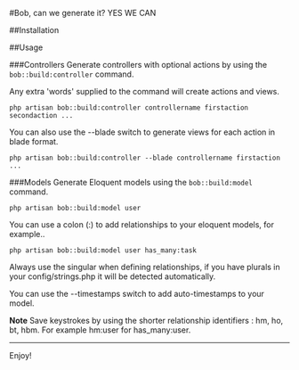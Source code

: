 #Bob, can we generate it? YES WE CAN

##Installation

##Usage

###Controllers
Generate controllers with optional actions by using the `bob::build:controller` command.

Any extra 'words' supplied to the command will create actions and views.

```
php artisan bob::build:controller controllername firstaction secondaction ...
```

You can also use the --blade switch to generate views for each action in blade format.

```
php artisan bob::build:controller --blade controllername firstaction ...
```

###Models
Generate Eloquent models using the `bob::build:model` command.

```
php artisan bob::build:model user
```

You can use a colon (:) to add relationships to your eloquent models, for example..

```
php artisan bob::build:model user has_many:task
```

Always use the singular when defining relationships, if you have plurals in your config/strings.php it will be detected automatically.

You can use the --timestamps switch to add auto-timestamps to your model.

**Note** Save keystrokes by using the shorter relationship identifiers : hm, ho, bt, hbm. For example hm:user for has_many:user.

-----------------

Enjoy!
